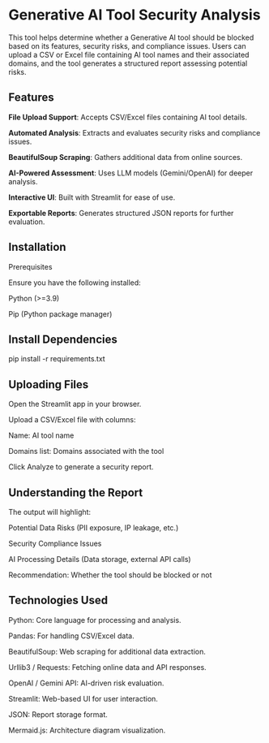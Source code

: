 # Generative AI Tool Security Analysis

This tool helps determine whether a Generative AI tool should be blocked based on its features, security risks, and compliance issues. Users can upload a CSV or Excel file containing AI tool names and their associated domains, and the tool generates a structured report assessing potential risks.

## Features

**File Upload Support**: Accepts CSV/Excel files containing AI tool details.

**Automated Analysis**: Extracts and evaluates security risks and compliance issues.

**BeautifulSoup Scraping**: Gathers additional data from online sources.

**AI-Powered Assessment**: Uses LLM models (Gemini/OpenAI) for deeper analysis.

**Interactive UI**: Built with Streamlit for ease of use.

**Exportable Reports**: Generates structured JSON reports for further evaluation.

## Installation

Prerequisites

Ensure you have the following installed:

Python (>=3.9)

Pip (Python package manager)

## Install Dependencies
pip install -r requirements.txt

## Uploading Files

Open the Streamlit app in your browser.

Upload a CSV/Excel file with columns:

Name: AI tool name

Domains list: Domains associated with the tool

Click Analyze to generate a security report.

## Understanding the Report

The output will highlight:

Potential Data Risks (PII exposure, IP leakage, etc.)

Security Compliance Issues

AI Processing Details (Data storage, external API calls)

Recommendation: Whether the tool should be blocked or not

## Technologies Used

Python: Core language for processing and analysis.

Pandas: For handling CSV/Excel data.

BeautifulSoup: Web scraping for additional data extraction.

Urllib3 / Requests: Fetching online data and API responses.

OpenAI / Gemini API: AI-driven risk evaluation.

Streamlit: Web-based UI for user interaction.

JSON: Report storage format.

Mermaid.js: Architecture diagram visualization.

